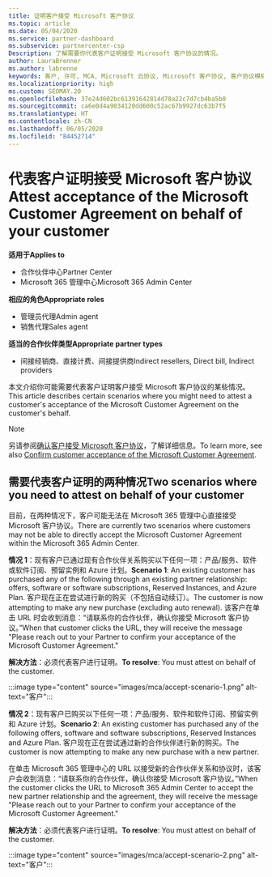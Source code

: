 ```yaml
---
title: 证明客户接受 Microsoft 客户协议
ms.topic: article
ms.date: 05/04/2020
ms.service: partner-dashboard
ms.subservice: partnercenter-csp
Description: 了解需要你代表客户证明接受 Microsoft 客户协议的情况。
author: LauraBrenner
ms.author: labrenne
keywords: 客户, 许可, MCA, Microsoft 云协议, Microsoft 客户协议, 客户协议模板, 证明接受协议
ms.localizationpriority: high
ms.custom: SEOMAY.20
ms.openlocfilehash: 37e24d602bc61391642814d78a22c7d7cb4ba5b0
ms.sourcegitcommit: ca6e0d4a9034120dd600c52ac67b9927dc63b7f5
ms.translationtype: HT
ms.contentlocale: zh-CN
ms.lasthandoff: 06/05/2020
ms.locfileid: "84452714"
---
```

# <a name="attest-acceptance-of-the-microsoft-customer-agreement-on-behalf-of-your-customer"></a><span data-ttu-id="cd89e-104">代表客户证明接受 Microsoft 客户协议</span><span class="sxs-lookup"><span data-stu-id="cd89e-104">Attest acceptance of the Microsoft Customer Agreement on behalf of your customer</span></span>

<span data-ttu-id="cd89e-105">**适用于**</span><span class="sxs-lookup"><span data-stu-id="cd89e-105">**Applies to**</span></span>

- <span data-ttu-id="cd89e-106">合作伙伴中心</span><span class="sxs-lookup"><span data-stu-id="cd89e-106">Partner Center</span></span>
- <span data-ttu-id="cd89e-107">Microsoft 365 管理中心</span><span class="sxs-lookup"><span data-stu-id="cd89e-107">Microsoft 365 Admin Center</span></span>

<span data-ttu-id="cd89e-108">**相应的角色**</span><span class="sxs-lookup"><span data-stu-id="cd89e-108">**Appropriate roles**</span></span>

- <span data-ttu-id="cd89e-109">管理员代理</span><span class="sxs-lookup"><span data-stu-id="cd89e-109">Admin agent</span></span>
- <span data-ttu-id="cd89e-110">销售代理</span><span class="sxs-lookup"><span data-stu-id="cd89e-110">Sales agent</span></span>

<span data-ttu-id="cd89e-111">**适当的合作伙伴类型**</span><span class="sxs-lookup"><span data-stu-id="cd89e-111">**Appropriate partner types**</span></span>

- <span data-ttu-id="cd89e-112">间接经销商、直接计费、间接提供商</span><span class="sxs-lookup"><span data-stu-id="cd89e-112">Indirect resellers, Direct bill, Indirect providers</span></span>

<span data-ttu-id="cd89e-113">本文介绍你可能需要代表客户证明客户接受 Microsoft 客户协议的某些情况。</span><span class="sxs-lookup"><span data-stu-id="cd89e-113">This article describes certain scenarios where you might need to attest a customer's acceptance of the Microsoft Customer Agreement on the customer's behalf.</span></span>

>[!NOTE]
><span data-ttu-id="cd89e-114">另请参阅[确认客户接受 Microsoft 客户协议](confirm-customer-agreement.md)，了解详细信息。</span><span class="sxs-lookup"><span data-stu-id="cd89e-114">To learn more, see also [Confirm customer acceptance of the Microsoft Customer Agreement](confirm-customer-agreement.md).</span></span>

## <a name="two-scenarios-where-you-need-to-attest-on-behalf-of-your-customer"></a><span data-ttu-id="cd89e-115">需要代表客户证明的两种情况</span><span class="sxs-lookup"><span data-stu-id="cd89e-115">Two scenarios where you need to attest on behalf of your customer</span></span>

<span data-ttu-id="cd89e-116">目前，在两种情况下，客户可能无法在 Microsoft 365 管理中心直接接受 Microsoft 客户协议。</span><span class="sxs-lookup"><span data-stu-id="cd89e-116">There are currently two scenarios where customers may not be able to directly accept the Microsoft Customer Agreement within the Microsoft 365 Admin Center.</span></span>

<span data-ttu-id="cd89e-117">**情况 1**：现有客户已通过现有合作伙伴关系购买以下任何一项：产品/服务、软件或软件订阅、预留实例和 Azure 计划。</span><span class="sxs-lookup"><span data-stu-id="cd89e-117">**Scenario 1**: An existing customer has purchased any of the following through an existing partner relationship: offers, software or software subscriptions, Reserved Instances, and Azure Plan.</span></span> <span data-ttu-id="cd89e-118">客户现在正在尝试进行新的购买（不包括自动续订）。</span><span class="sxs-lookup"><span data-stu-id="cd89e-118">The customer is now attempting to make any new purchase (excluding auto renewal).</span></span> <span data-ttu-id="cd89e-119">该客户在单击 URL 时会收到消息：“请联系你的合作伙伴，确认你接受 Microsoft 客户协议。”</span><span class="sxs-lookup"><span data-stu-id="cd89e-119">When that customer clicks the URL, they will receive the message "Please reach out to your Partner to confirm your acceptance of the Microsoft Customer Agreement."</span></span>  

<span data-ttu-id="cd89e-120">**解决方法**：必须代表客户进行证明。</span><span class="sxs-lookup"><span data-stu-id="cd89e-120">**To resolve**: You must attest on behalf of the customer.</span></span>

:::image type="content" source="images/mca/accept-scenario-1.png" alt-text="客户":::

<span data-ttu-id="cd89e-122">**情况 2**：现有客户已购买以下任何一项：产品/服务、软件和软件订阅、预留实例和 Azure 计划。</span><span class="sxs-lookup"><span data-stu-id="cd89e-122">**Scenario 2**: An existing customer has purchased any of the following offers, software and software subscriptions, Reserved Instances and Azure Plan.</span></span> <span data-ttu-id="cd89e-123">客户现在正在尝试通过新的合作伙伴进行新的购买。</span><span class="sxs-lookup"><span data-stu-id="cd89e-123">The customer is now attempting to make any new purchase with a new partner.</span></span>

<span data-ttu-id="cd89e-124">在单击 Microsoft 365 管理中心的 URL 以接受新的合作伙伴关系和协议时，该客户会收到消息：“请联系你的合作伙伴，确认你接受 Microsoft 客户协议。”</span><span class="sxs-lookup"><span data-stu-id="cd89e-124">When the customer clicks the URL to Microsoft 365 Admin Center to accept the new partner relationship and the agreement, they will receive the message "Please reach out to your Partner to confirm your acceptance of the Microsoft Customer Agreement."</span></span>  

<span data-ttu-id="cd89e-125">**解决方法**：必须代表客户进行证明。</span><span class="sxs-lookup"><span data-stu-id="cd89e-125">**To resolve**: You must attest on behalf of the customer.</span></span>  

:::image type="content" source="images/mca/accept-scenario-2.png" alt-text="客户":::